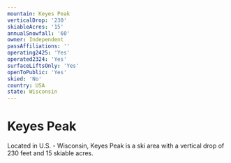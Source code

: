```yaml
---
mountain: Keyes Peak
verticalDrop: '230'
skiableAcres: '15'
annualSnowfall: '60'
owner: Independent
passAffiliations: ''
operating2425: 'Yes'
operated2324: 'Yes'
surfaceLiftsOnly: 'Yes'
openToPublic: 'Yes'
skied: 'No'
country: USA
state: Wisconsin
---
```


# Keyes Peak

Located in U.S. - Wisconsin, Keyes Peak is a ski area with a vertical drop of 230 feet and 15 skiable acres.
